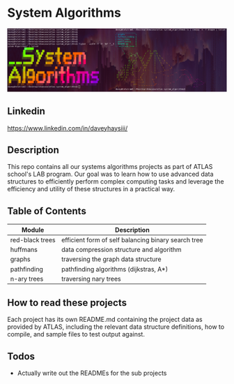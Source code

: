 # System Algorithms

![sys_algos](./system_algorithms_banner.png)

## Linkedin

https://www.linkedin.com/in/daveyhaysiii/

## Description

This repo contains all our systems algorithms projects as part of ATLAS school's LAB program. Our goal was to learn how to use advanced data structures to efficiently perform complex computing tasks and leverage the efficiency and utility of these structures in a practical way.

## Table of Contents

| Module           | Description                                         |
| ---------------- | --------------------------------------------------- |
| red-black trees  | efficient form of self balancing binary search tree |
| huffmans         | data compression structure and algorithm            |
| graphs           | traversing the graph data structure                 |
| pathfinding      | pathfinding algorithms (dijkstras, A\*)             |
| n-ary trees      | traversing nary trees                               |

## How to read these projects

Each project has its own README.md containing the project data as provided by ATLAS, including the relevant data structure definitions, how to compile, and sample files to test output against.

## Todos

- Actually write out the READMEs for the sub projects
